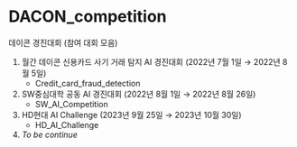 # DACON_competition
데이콘 경진대회 
(참여 대회 모음)
1. 월간 데이콘 신용카드 사기 거래 탐지 AI 경진대회 (2022년 7월 1일 → 2022년 8월 5일)
    - Credit_card_fraud_detection
2. SW중심대학 공동 AI 경진대회 (2022년 8월 1일 → 2022년 8월 26일)
    - SW_AI_Competition
3. HD현대 AI Challenge (2023년 9월 25일 → 2023년 10월 30일)
    - HD_AI_Challenge
4. *To be continue* 
